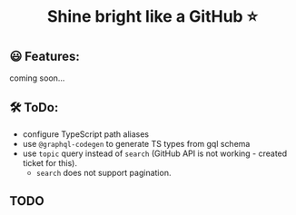 <h1 style="text-align: center;">Shine bright like a GitHub ⭐</h1>  


## 😃 Features:
coming soon...


## 🛠️ ToDo:
- configure TypeScript path aliases
- use `@graphql-codegen` to generate TS types from gql schema
- use `topic` query instead of `search` (GitHub API is not working - created ticket for this).
  - `search` does not support pagination.

## TODO


